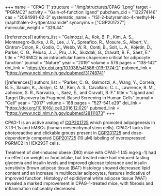 +++
name = "CPAG-1"
structure = "/img/structures/CPAG-1.png"
target = "PGRMC2"
activity = "Gain-of-function ligand"
pubchem_cid = "132274146"
cas = "2094991-62-3"
systematic_name = "(S)-2-butyramido-4-methyl-N-(naphthalen-2-yl)pentanamide"
synonyms = ["CGP201727"]
molecular_weight = "326.44"


[[references]]
authors_list = "Galmozzi, A., Kok, B. P., Kim, A. S., Montenegro-Burke, J. R., Lee, J. Y., Spreafico, R., Mosure, S., Albert, V., Cintron-Colon, R., Godio, C., Webb, W. R., Conti, B., Solt, L. A., Kojetin, D., Parker, C. G., Peluso, J. J., Pru, J. K., Siuzdak, G., Cravatt, B. F., Saez, E."
title = "PGRMC2 is an intracellular haem chaperone critical for adipocyte function"
journal = "Nature"
year = "2019"
volume = 576
pages = "138-142"
doi_link = "https://dx.doi.org/10.1038/s41586-019-1774-2"
pubmed_link = "https://www.ncbi.nlm.nih.gov/pubmed/31748741"

[[references]]
authors_list = "Parker, C. G., Galmozzi, A., Wang, Y., Correia, B. E., Sasaki, K., Joslyn, C. M., Kim, A. S., Cavallaro, C. L., Lawrence, R. M., Johnson, S. R., Narvaiza, I., Saez, E., and Cravatt, B. F."
title = "Ligand and Target Discovery by Fragment-Based Screening in Human Cells"
journal = "Cell"
year = "2017"
volume = 168
pages = "527-541.e29"
doi_link = "https://doi.org/10.1016/j.cell.2016.12.029"
pubmed_link = "https://www.ncbi.nlm.nih.gov/pubmed/28111073"
+++

CPAG-1 is an active analog of <a href="#cgp201725" class="js-scroll-trigger">CGP201725</a> which promoted adipogenesis in 3T3-L1s and hMSCs (human mesenchymal stem cells). CPAG-1 lacks the photoreactive and clickable groups present in <a href="#cgp201725" class="js-scroll-trigger">CGP201725</a> and dose-dependently competed <a href="#cgp201725" class="js-scroll-trigger">CGP201725</a> (10 µM) labeling of overexpressed PGRMC2 in HEK293T cells.

Treatment of diet-induced obese (DIO) mice with CPAG-1 (45 mg⋅kg−1) had no effect on weight or food intake, but treated mice had reduced fasting glycemia and insulin levels and improved glucose tolerance and insulin sensitivity Brown adipose tissue (BAT) histology showed decreased lipid content and an increase in multilocular adipocytes, features indicative of improved function. Histology of epididymal white adipose tissue (WAT) revealed a marked improvement in CPAG-1-treated mice, with fibrosis and inflammation noticeably decreased.